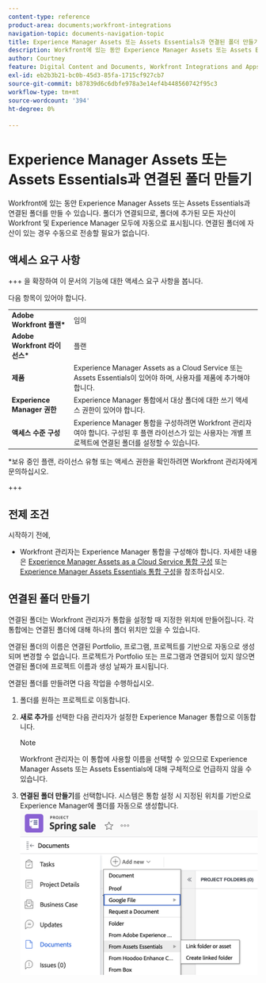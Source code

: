 ```yaml
---
content-type: reference
product-area: documents;workfront-integrations
navigation-topic: documents-navigation-topic
title: Experience Manager Assets 또는 Assets Essentials과 연결된 폴더 만들기
description: Workfront에 있는 동안 Experience Manager Assets 또는 Assets Essentials과 연결된 폴더를 만들 수 있습니다.
author: Courtney
feature: Digital Content and Documents, Workfront Integrations and Apps
exl-id: eb2b3b21-bc0b-45d3-85fa-1715cf927cb7
source-git-commit: b87839d6c6dbfe978a3e14ef4b448560742f95c3
workflow-type: tm+mt
source-wordcount: '394'
ht-degree: 0%

---
```


# Experience Manager Assets 또는 Assets Essentials과 연결된 폴더 만들기

Workfront에 있는 동안 Experience Manager Assets 또는 Assets Essentials과 연결된 폴더를 만들 수 있습니다. 폴더가 연결되므로, 폴더에 추가된 모든 자산이 Workfront 및 Experience Manager 모두에 자동으로 표시됩니다. 연결된 폴더에 자산이 있는 경우 수동으로 전송할 필요가 없습니다.


## 액세스 요구 사항

+++ 을 확장하여 이 문서의 기능에 대한 액세스 요구 사항을 봅니다.

다음 항목이 있어야 합니다.

<table>
  <tr>
   <td><strong>Adobe Workfront 플랜*</strong>
   </td>
   <td>임의
   </td>
  </tr>
  <tr>
   <td><strong>Adobe Workfront 라이선스*</strong>
   </td>
   <td>플랜
   </td>
  </tr>
  <tr>
   <td><strong>제품</strong>
   </td>
   <td>Experience Manager Assets as a Cloud Service 또는 Assets Essentials이 있어야 하며, 사용자를 제품에 추가해야 합니다.
   </td>
  </tr>
  <tr>
   <td><strong>Experience Manager 권한</strong>
   </td>
   <td>Experience Manager 통합에서 대상 폴더에 대한 쓰기 액세스 권한이 있어야 합니다.
   </td>
  </tr>
  <tr>
   <td><strong>액세스 수준 구성</strong>
   </td>
   <td>Experience Manager 통합을 구성하려면 Workfront 관리자여야 합니다. 구성된 후 플랜 라이선스가 있는 사용자는 개별 프로젝트에 연결된 폴더를 설정할 수 있습니다.
   </td>
  </tr>
</table>


*보유 중인 플랜, 라이선스 유형 또는 액세스 권한을 확인하려면 Workfront 관리자에게 문의하십시오.

+++

## 전제 조건

시작하기 전에,

* Workfront 관리자는 Experience Manager 통합을 구성해야 합니다. 자세한 내용은 [Experience Manager Assets as a Cloud Service 통합 구성](/help/quicksilver/administration-and-setup/configure-integrations/configure-aacs-integration.md) 또는 [Experience Manager Assets Essentials 통합 구성](/help/quicksilver/documents/adobe-workfront-for-experience-manager-assets-essentials/setup-asset-essentials.md)을 참조하십시오.


## 연결된 폴더 만들기

연결된 폴더는 Workfront 관리자가 통합을 설정할 때 지정한 위치에 만들어집니다. 각 통합에는 연결된 폴더에 대해 하나의 폴더 위치만 있을 수 있습니다.

연결된 폴더의 이름은 연결된 Portfolio, 프로그램, 프로젝트를 기반으로 자동으로 생성되며 변경할 수 없습니다. 프로젝트가 Portfolio 또는 프로그램과 연결되어 있지 않으면 연결된 폴더에 프로젝트 이름과 생성 날짜가 표시됩니다.

연결된 폴더를 만들려면 다음 작업을 수행하십시오.

1. 폴더를 원하는 프로젝트로 이동합니다.
1. **새로 추가**&#x200B;를 선택한 다음 관리자가 설정한 Experience Manager 통합으로 이동합니다.

   >[!NOTE]
   >
   >Workfront 관리자는 이 통합에 사용할 이름을 선택할 수 있으므로 Experience Manager Assets 또는 Assets Essentials에 대해 구체적으로 언급하지 않을 수 있습니다.

1. **연결된 폴더 만들기**를 선택합니다. 시스템은 통합 설정 시 지정된 위치를 기반으로 Experience Manager에 폴더를 자동으로 생성합니다.
   ![연결된 폴더 만들기](assets/linked-folder.png)
